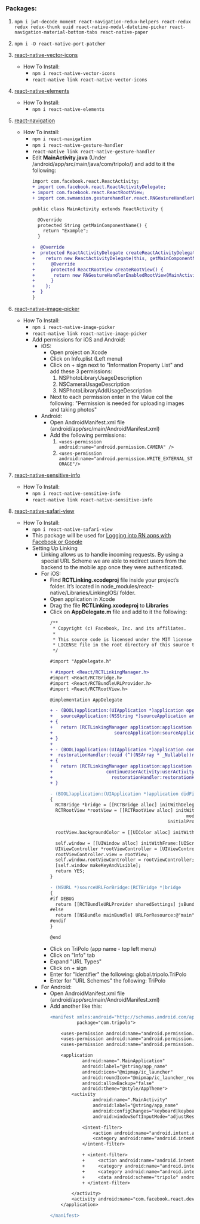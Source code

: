 ### Packages:
1. ```npm i jwt-decode moment react-navigation-redux-helpers react-redux redux redux-thunk uuid react-native-modal-datetime-picker react-navigation-material-bottom-tabs react-native-paper ```

2. ```npm i -D react-native-port-patcher```

3. [react-native-vector-icons](https://github.com/oblador/react-native-vector-icons)
    - How To Install:
        - ```npm i react-native-vector-icons```
        - ```react-native link react-native-vector-icons```
4. [react-native-elements](https://react-native-training.github.io/react-native-elements/)
    - How To Install:
        - ```npm i react-native-elements```
        
5. [react-navigation](https://reactnavigation.org/)
    - How To install:
        - ```npm i react-navigation```
        - ```npm i react-native-gesture-handler```
        - ```react-native link react-native-gesture-handler```
        - Edit **MainActivity.java** (Under /android/app/src/main/java/com/tripolo/) and add to it the following:
            ```diff
            import com.facebook.react.ReactActivity;
            + import com.facebook.react.ReactActivityDelegate;
            + import com.facebook.react.ReactRootView;
            + import com.swmansion.gesturehandler.react.RNGestureHandlerEnabledRootView;
            
            public class MainActivity extends ReactActivity {
            
              @Override
              protected String getMainComponentName() {
                return "Example";
              }
            
            +  @Override
            +  protected ReactActivityDelegate createReactActivityDelegate() {
            +    return new ReactActivityDelegate(this, getMainComponentName()) {
            +      @Override
            +      protected ReactRootView createRootView() {
            +       return new RNGestureHandlerEnabledRootView(MainActivity.this);
            +      }
            +    };
            +  }
            }
            ```

6. [react-native-image-picker](https://github.com/react-native-community/react-native-image-picker)
    - How To Install:
        - ```npm i react-native-image-picker```
        - ```react-native link react-native-image-picker```
        - Add permissions for iOS and Android:
            - iOS:
                - Open project on Xcode
                - Click on Info.plist (Left menu)
                - Click on + sign next to "Information Property List" and add these 3 permissions:
                    1. NSPhotoLibraryUsageDescription
                    2. NSCameraUsageDescription
                    3. NSPhotoLibraryAddUsageDescription
                - Next to each permission enter in the Value col the following: "Permission is needed for uploading images and taking photos"
            - Android:
                - Open AndroidManifest.xml file (android/app/src/main/AndroidManifest.xml)
                - Add the following permissions:
                    1. ```<uses-permission android:name="android.permission.CAMERA" />```
                    2. ```<uses-permission android:name="android.permission.WRITE_EXTERNAL_STORAGE"/>```

7. [react-native-sensitive-info](https://github.com/mCodex/react-native-sensitive-info)
    - How To Install:
        - ```npm i react-native-sensitive-info```
        - ```react-native link react-native-sensitive-info```

8. [react-native-safari-view](https://github.com/naoufal/react-native-safari-view)
    - How To Install:
        - ```npm i react-native-safari-view```
        - This package will be used for [Logging into RN apps with Facebook or Google](https://rationalappdev.com/logging-into-react-native-apps-with-facebook-or-google/)
        - Setting Up Linking
            - Linking allows us to handle incoming requests. By using a special URL Scheme we are able to redirect users from the backend to the mobile app once they were authenticated.
            - For iOS:
                - Find **RCTLinking.xcodeproj** file inside your project’s folder. It’s located in node_modules/react-native/Libraries/LinkingIOS/ folder.
                - Open application in Xcode
                - Drag the file **RCTLinking.xcodeproj** to **Libraries**
                - Click on **AppDelegate.m** file and add to it the following:
                    ```diff
                    /**
                     * Copyright (c) Facebook, Inc. and its affiliates.
                     *
                     * This source code is licensed under the MIT license found in the
                     * LICENSE file in the root directory of this source tree.
                     */
                    
                    #import "AppDelegate.h"
                    
                    + #import <React/RCTLinkingManager.h>
                    #import <React/RCTBridge.h>
                    #import <React/RCTBundleURLProvider.h>
                    #import <React/RCTRootView.h>
                    
                    @implementation AppDelegate
                    
                    + - (BOOL)application:(UIApplication *)application openURL:(NSURL *)url
                    +   sourceApplication:(NSString *)sourceApplication annotation:(id)annotation
                    + {
                    +   return [RCTLinkingManager application:application openURL:url
                    +                       sourceApplication:sourceApplication annotation:annotation];
                    + }
                    + 
                    + - (BOOL)application:(UIApplication *)application continueUserActivity:(NSUserActivity *)userActivity
                    +  restorationHandler:(void (^)(NSArray * _Nullable))restorationHandler
                    + {
                    +   return [RCTLinkingManager application:application
                    +                    continueUserActivity:userActivity
                    +                      restorationHandler:restorationHandler];
                    + }
                    
                    - (BOOL)application:(UIApplication *)application didFinishLaunchingWithOptions:(NSDictionary *)launchOptions
                    {
                      RCTBridge *bridge = [[RCTBridge alloc] initWithDelegate:self launchOptions:launchOptions];
                      RCTRootView *rootView = [[RCTRootView alloc] initWithBridge:bridge
                                                                       moduleName:@"TriPolo"
                                                                initialProperties:nil];
                    
                      rootView.backgroundColor = [[UIColor alloc] initWithRed:1.0f green:1.0f blue:1.0f alpha:1];
                    
                      self.window = [[UIWindow alloc] initWithFrame:[UIScreen mainScreen].bounds];
                      UIViewController *rootViewController = [UIViewController new];
                      rootViewController.view = rootView;
                      self.window.rootViewController = rootViewController;
                      [self.window makeKeyAndVisible];
                      return YES;
                    }
                    
                    - (NSURL *)sourceURLForBridge:(RCTBridge *)bridge
                    {
                    #if DEBUG
                      return [[RCTBundleURLProvider sharedSettings] jsBundleURLForBundleRoot:@"index" fallbackResource:nil];
                    #else
                      return [[NSBundle mainBundle] URLForResource:@"main" withExtension:@"jsbundle"];
                    #endif
                    }
                    
                    @end
                    
                    ```
                - Click on TriPolo (app name - top left menu)
                - Click on "Info" tab
                - Expand "URL Types"
                - Click on + sign
                - Enter for "Identifier" the following: global.tripolo.TriPolo
                - Enter for "URL Schemes" the following: TriPolo
            - For Android:
                - Open AndroidManifest.xml file (android/app/src/main/AndroidManifest.xml)
                - Add another <intent-filter> like this:
                    ```diff
                    <manifest xmlns:android="http://schemas.android.com/apk/res/android"
                              package="com.tripolo">
                    
                        <uses-permission android:name="android.permission.INTERNET"/>
                        <uses-permission android:name="android.permission.CAMERA"/>
                        <uses-permission android:name="android.permission.WRITE_EXTERNAL_STORAGE"/>
                    
                        <application
                                android:name=".MainApplication"
                                android:label="@string/app_name"
                                android:icon="@mipmap/ic_launcher"
                                android:roundIcon="@mipmap/ic_launcher_round"
                                android:allowBackup="false"
                                android:theme="@style/AppTheme">
                            <activity
                                    android:name=".MainActivity"
                                    android:label="@string/app_name"
                                    android:configChanges="keyboard|keyboardHidden|orientation|screenSize"
                                    android:windowSoftInputMode="adjustResize">
                    
                                <intent-filter>
                                    <action android:name="android.intent.action.MAIN"/>
                                    <category android:name="android.intent.category.LAUNCHER"/>
                                </intent-filter>
                    
                                + <intent-filter>
                                +     <action android:name="android.intent.action.VIEW"/>
                                +     <category android:name="android.intent.category.DEFAULT"/>
                                +     <category android:name="android.intent.category.BROWSABLE"/>
                                +     <data android:scheme="tripolo" android:host="login"/>
                                + </intent-filter>
                    
                            </activity>
                            <activity android:name="com.facebook.react.devsupport.DevSettingsActivity"/>
                        </application>
                    
                    </manifest>

                    ```
